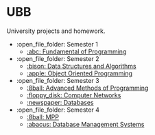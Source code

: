 # UBB
University projects and homework.

<ul>
  <li>:open_file_folder: Semester 1
    <ul>
      <li>
        <a href="https://github.com/Carla021/sem1_FundamentalsOfProgramming"> 
          :abc: Fundamental of Programming 
        </a>
      </li>
    </ul>
  </li>
  <li>:open_file_folder: Semester 2
    <ul>
      <li>
        <a href="https://github.com/Carla021/sem2_DataStructuresAndAlgorithms"> 
          :bison:  Data Structures and Algorithms 
        </a>
      </li>
      <li>
        <a href="https://github.com/Carla021/sem2_ObjectOrientedProgramming"> 
          :apple:  Object Oriented Programming 
        </a>
      </li>
    </ul>
  </li>
  <li>:open_file_folder: Semester 3
    <ul>
      <li>
        <a href="https://github.com/Carla021/sem3_AdvancedProgrammingMethods"> 
          :8ball:  Advanced Methods of Programming 
        </a>
      </li>
      <li>
        <a href="https://github.com/Carla021/sem3_ComputerNetworks"> 
          :floppy_disk:  Computer Networks 
        </a>
      </li>
      <li>
        <a href="https://github.com/Carla021/sem3_Databases"> 
          :newspaper:  Databases 
        </a>
      </li>
    </ul>
  </li>
  <li>:open_file_folder: Semester 4
    <ul>
      <li>
        <a href="https://github.com/Carla021/sem4_MPP"> 
          :8ball:  MPP
        </a>
      </li>
      <li>
        <a href="https://github.com/carla-mirea/Database-Management-Systems"> 
          :abacus:  Database Management Systems
        </a>
      </li>
    </ul>
  </li>
</ul>
